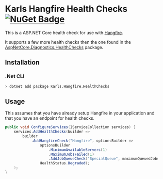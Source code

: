 # Karls Hangfire Health Checks [![NuGet Badge](https://buildstats.info/nuget/Karls.Hangfire.HealthChecks)](https://www.nuget.org/packages/Karls.Hangfire.HealthChecks/)

This is a ASP.NET Core health check for use with [Hangfire](https://www.hangfire.io/).

It supports a few more health checks then the one found in the
[AspNetCore.Diagnostics.HealthChecks](https://github.com/Xabaril/AspNetCore.Diagnostics.HealthChecks)
package.

## Installation

### .Net CLI

```sh
> dotnet add package Karls.Hangfire.HealthChecks
```

## Usage

This assumes that you have already setup Hangfire in your application and that you have
an endpoint for health checks.

```csharp
public void ConfigureServices(IServiceCollection services) {
    services.AddHealthChecks(builder =>
        builder
            .AddHangfireCheck("Hangfire", optionsBuilder =>
                optionsBuilder
                    .MinimumAvailableServers(1)
                    .MaximumJobsFailed(1)
                    .AddJobQueueCheck("SpecialQueue", maximumQueuedJobs: 10),
                HealthStatus.Degraded);
    );
}
```
